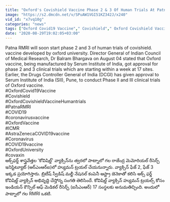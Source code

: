 ```yaml
---
title: "Oxford's Covishield Vaccine Phase 2 & 3 Of Human Trials At Patna's RMRI Oneindia Telugu"
image: "https://s2.dmcdn.net/v/SPuAW1VGI51KZ342J/x240"
vid_id: "x7vq10g"
categories: "news"
tags: ["Oxford Covid19 Vaccine"," Covishield"," Oxford Covishield Vaccine Human trials"]
date: "2020-08-29T19:02:05+03:00"
---
```

Patna RMRI will soon start phase 2 and 3 of human trials of covishield. vaccine developed by oxford university. Director General of Indian Council of Medical Research, Dr Balram Bhargava on August 04 stated that Oxford vaccine, being manufactured by Serum Institute of India, got approval for phase 2 and 3 clinical trials which are starting within a week at 17 sites. Earlier, the Drugs Controller General of India (DCGI) has given approval to Serum Institute of India (SII), Pune, to conduct Phase II and III clinical trials of Oxford vaccine.   <br>#OxfordCovid19Vaccine   <br>#Covishield   <br>#OxfordCovishieldVaccineHumantrials   <br>#PatnaRMRI   <br>#COVID19   <br>#coronavirusvaccine   <br>#OxfordVaccine   <br>#ICMR   <br>#AstraZenecaCOVID19vaccine   <br>#Coronavirus   <br>#COVID19vaccine   <br>#OxfordUniversity   <br>#covaxin   <br>ఆక్స్‌ఫర్డ్ శాస్త్రవేత్తల 'కోవిషిల్డ్' వ్యాక్సిన్‌ను త్వరలో పాట్నాలో గల రాజేంద్ర మెమోరియల్ రీసెర్చ్ ఇనిస్టిట్యూట్ (ఆర్ఎంఆర్ఐ)లో హ్యుమన్ ట్రయల్ చేయనున్నారు. వ్యాక్సిన్ ఫేజ్ 2, ఫేజ్ 3 ఇక్కడ ప్రయోగిస్తారు. బ్రిటీష్ స్వీడిష్ మల్టీ నేషనల్ కంపెనీ ఆస్ట్రా జెనెకాతో కలిసి ఆక్స్ ఫర్డ్ కోవిషిల్డ్ వ్యాక్సిన్ అభివృద్ది చేస్తోన్న సంగతి తెలిసిందే. కోవిషిల్డ్ వ్యాక్సిన్ హ్యుమన్ ట్రయల్స్ కోసం ఇండియన్ కౌన్సిల్ ఆఫ్ మెడికల్ రీసెర్చ్ (ఐసీఎంఆర్) 17 సంస్థలకు అనుమతిచ్చింది. అందులో పాట్నాలో గల RMRI ఒకటి.
